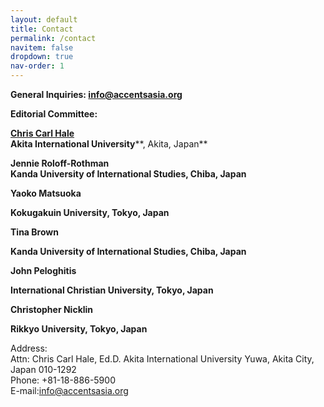 ```yaml
---
layout: default
title: Contact
permalink: /contact
navitem: false
dropdown: true
nav-order: 1
---
```

  
**General Inquiries: info@accentsasia.org**  
  
**Editorial Committee:**  
  
**[Chris Carl Hale](https://chriscarlhale.com)**  
**Akita International University****, Akita, Japan**

**Jennie Roloff-Rothman**  
**Kanda University of International Studies, Chiba, Japan**

**Yaoko Matsuoka** 

**Kokugakuin University, Tokyo, Japan**

**Tina Brown**

**Kanda University of International Studies, Chiba, Japan**

**John Peloghitis**

**International Christian University, Tokyo, Japan**

**Christopher Nicklin**

**Rikkyo University, Tokyo, Japan**

Address:  
Attn: Chris Carl Hale, Ed.D.
Akita International University
Yuwa, Akita City, Japan 010-1292  
Phone: +81-18-886-5900  
E-mail:[info@accentsasia.org](mailto:office@tc-japan.edu)
